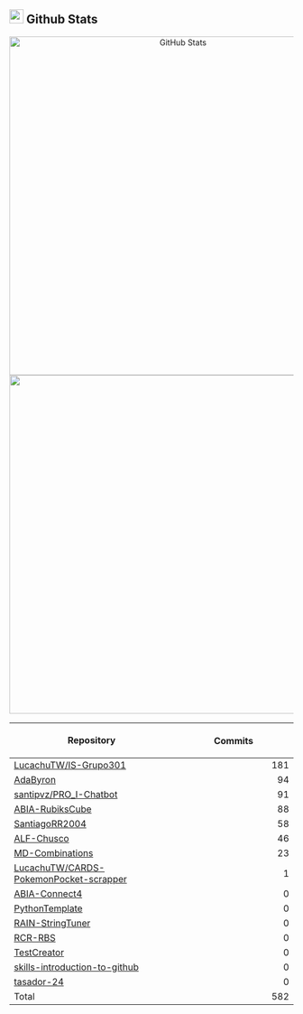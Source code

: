 ## <img src="https://media.giphy.com/media/iY8CRBdQXODJSCERIr/giphy.gif" width="25"><b> Github Stats </b>

<p align="center">
  <a href="https://github.com/SantiagoRR2004">
    <img
      width="600px"
      src="https://github-readme-stats-liard-nu-21.vercel.app/api?username=SantiagoRR2004&show_icons=true&hide_title=true&show=reviews,prs_merged&include_all_commits=true"
      alt="GitHub Stats"
      />
    <img
      width="600px"
      src="https://github-readme-stats-liard-nu-21.vercel.app/api/top-langs/?username=SantiagoRR2004&show_icons=true"
      />
  </a>
</p>

| <img width="1000"><br><p align="center">Repository | <img width="1000" height="1"><br><p align="center">Commits  |
|:----------|----------:|
| [LucachuTW/IS-Grupo301](https://github.com/LucachuTW/IS-Grupo301) | 181 |
| [AdaByron](https://github.com/SantiagoRR2004/AdaByron) | 94 |
| [santipvz/PRO_I-Chatbot](https://github.com/santipvz/PRO_I-Chatbot) | 91 |
| [ABIA-RubiksCube](https://github.com/SantiagoRR2004/ABIA-RubiksCube) | 88 |
| [SantiagoRR2004](https://github.com/SantiagoRR2004/SantiagoRR2004) | 58 |
| [ALF-Chusco](https://github.com/SantiagoRR2004/ALF-Chusco) | 46 |
| [MD-Combinations](https://github.com/SantiagoRR2004/MD-Combinations) | 23 |
| [LucachuTW/CARDS-PokemonPocket-scrapper](https://github.com/LucachuTW/CARDS-PokemonPocket-scrapper) | 1 |
| [ABIA-Connect4](https://github.com/SantiagoRR2004/ABIA-Connect4) | 0 |
| [PythonTemplate](https://github.com/SantiagoRR2004/PythonTemplate) | 0 |
| [RAIN-StringTuner](https://github.com/SantiagoRR2004/RAIN-StringTuner) | 0 |
| [RCR-RBS](https://github.com/SantiagoRR2004/RCR-RBS) | 0 |
| [TestCreator](https://github.com/SantiagoRR2004/TestCreator) | 0 |
| [skills-introduction-to-github](https://github.com/SantiagoRR2004/skills-introduction-to-github) | 0 |
| [tasador-24](https://github.com/SantiagoRR2004/tasador-24) | 0 |
| Total | 582 |
